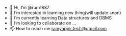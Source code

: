 - 👋 Hi, I’m @rum1887
- 👀 I’m interested in learning new thing(will update soon)
- 🌱 I’m currently learning Data structures and DBMS
- 💞️ I’m looking to collaborate on ...
- 📫 How to reach me ramyapgk.tech@gmail.com

<!---
rum1887/rum1887 is a ✨ special ✨ repository because its `README.md` (this file) appears on your GitHub profile.
You can click the Preview link to take a look at your changes.
--->
